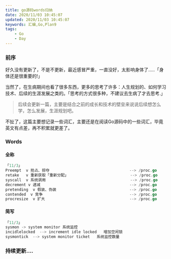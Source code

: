 ```yaml
---
title: go源码words归纳
date: 2020/11/03 10:45:07
updated: 2020/11/03 10:45:07
keywords: 汇编,Go,Plan9
tags:
    - Go
    - Day
---
```

### 前序

好久没有更新了，不是不更新，最近感冒严重，一直没好，太影响身体了.....「身体还是很重要的!」

当然了，在生病期间也看了很多东西，更多的思考了许多：人生规划的、如何学习技术、后续的生涯发展之类的。「思考的方式很多种，不建议去生病了才去思考.」

>后续会更新一篇，主要是结合之前的成长和技术的壁垒来说说后续想怎么学，怎么发展，生涯规划吧。

不扯了，这篇主要想记录一些词汇，主要还是在阅读Go源码中的一些词汇，毕竟英文有点差，再不积累就更差了。

### Words

#### 全称
```go
「11/3」
Preempt  v 抢占、掠夺                                   --> /proc.go
retake   v 重新获取「重新分配」                           --> /proc.go
syscall  v 系统调用                                     --> /proc.go
decrement v 递减                                       --> /proc.go
pretending  v 假装、伪装                                --> /proc.go
contended  v 竞争                                      --> /proc.go
procresize  v 扩大                                     --> /proc.go 
```
<!--more-->

#### 简写

```go
「11/3」
sysmon -> system monitor 系统监控                                               /proc.go
incidlelocked  --> increment idle locked   增加空闲锁                           /proc.go
sysmontick  --> system monitor ticket   系统监控数量                            /proc.go
```

### 持续更新....

